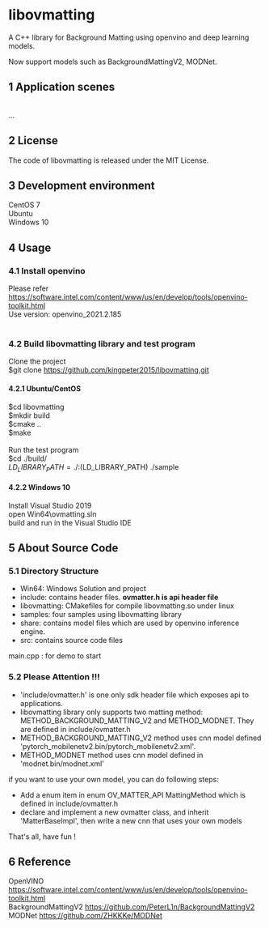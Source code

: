 # libovmatting
A C++ library for Background Matting using openvino and deep learning models.<br>

Now support models such as BackgroundMattingV2, MODNet.<br>

## 1 Application scenes
<br>
...<br>

## 2 License
The code of libovmatting is released under the MIT License. 

## 3 Development environment
CentOS 7<br>
Ubuntu<br>
Windows 10<br>

## 4 Usage
### 4.1 Install openvino<br>
Please refer https://software.intel.com/content/www/us/en/develop/tools/openvino-toolkit.html<br>
Use version: openvino_2021.2.185<br>
<br>
### 4.2 Build libovmatting library and test program<br>
Clone the project<br>
$git clone https://github.com/kingpeter2015/libovmatting.git<br>

#### 4.2.1 Ubuntu/CentOS

$cd libovmatting <br>
$mkdir build <br>
$cmake .. <br>
$make <br>
<br>
Run the test program <br>
$cd ./build/ <br>
$LD_LIBRARY_PATH=./:$(LD_LIBRARY_PATH) ./sample<br>

#### 4.2.2 Windows 10
Install Visual Studio 2019 <br>
open Win64\ovmatting.sln <br>
build and run in the Visual Studio IDE <br>

## 5 About Source Code

### 5.1 Directory Structure

* Win64: Windows Solution and project <br/>
* include: contains header files. **ovmatter.h is api header file** <br/>
* libovmatting: CMakefiles for compile libovmatting.so under linux <br/>
* samples: four samples using libovmatting library <br/>
* share: contains model files which are used by openvino inference engine. <br/>
* src: contains source code files <br/>

main.cpp
:    for demo to start <br/>

### 5.2 Please Attention !!!

* 'include/ovmatter.h' is one only sdk header file which exposes api to applications.
* libovmatting library only supports two matting method: METHOD_BACKGROUND_MATTING_V2 and METHOD_MODNET. They are defined in include/ovmatter.h
*  METHOD_BACKGROUND_MATTING_V2 method uses cnn model defined 'pytorch_mobilenetv2.bin/pytorch_mobilenetv2.xml'.
*  METHOD_MODNET method uses cnn model defined in 'modnet.bin/modnet.xml' 

if you want to use your own model, you can do following steps:
* Add a enum item in enum OV_MATTER_API MattingMethod which is defined in include/ovmatter.h
* declare and implement a new ovmatter class, and inherit 'MatterBaseImpl', then write a new cnn that uses your own models

That's all, have fun !

## 6 Reference
OpenVINO https://software.intel.com/content/www/us/en/develop/tools/openvino-toolkit.html <br>
BackgroundMattingV2 https://github.com/PeterL1n/BackgroundMattingV2 <br>
MODNet https://github.com/ZHKKKe/MODNet <br>
